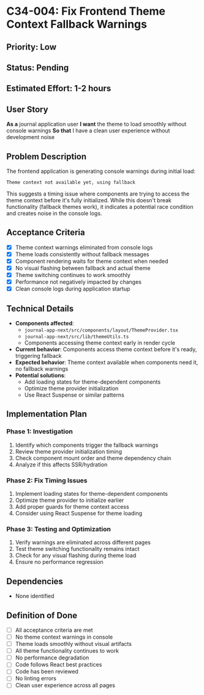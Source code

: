 # C34-004: Fix Frontend Theme Context Fallback Warnings

## Priority: Low
## Status: Pending
## Estimated Effort: 1-2 hours

## User Story
**As a** journal application user
**I want** the theme to load smoothly without console warnings
**So that** I have a clean user experience without development noise

## Problem Description
The frontend application is generating console warnings during initial load:

```
Theme context not available yet, using fallback
```

This suggests a timing issue where components are trying to access the theme context before it's fully initialized. While this doesn't break functionality (fallback themes work), it indicates a potential race condition and creates noise in the console logs.

## Acceptance Criteria
- [x] Theme context warnings eliminated from console logs
- [x] Theme loads consistently without fallback messages
- [x] Component rendering waits for theme context when needed
- [x] No visual flashing between fallback and actual theme
- [x] Theme switching continues to work smoothly
- [x] Performance not negatively impacted by changes
- [x] Clean console logs during application startup

## Technical Details
- **Components affected**:
  - `journal-app-next/src/components/layout/ThemeProvider.tsx`
  - `journal-app-next/src/lib/themeUtils.ts`
  - Components accessing theme context early in render cycle
- **Current behavior**: Components access theme context before it's ready, triggering fallback
- **Expected behavior**: Theme context available when components need it, no fallback warnings
- **Potential solutions**:
  - Add loading states for theme-dependent components
  - Optimize theme provider initialization
  - Use React Suspense or similar patterns

## Implementation Plan
### Phase 1: Investigation
1. Identify which components trigger the fallback warnings
2. Review theme provider initialization timing
3. Check component mount order and theme dependency chain
4. Analyze if this affects SSR/hydration

### Phase 2: Fix Timing Issues
1. Implement loading states for theme-dependent components
2. Optimize theme provider to initialize earlier
3. Add proper guards for theme context access
4. Consider using React Suspense for theme loading

### Phase 3: Testing and Optimization
1. Verify warnings are eliminated across different pages
2. Test theme switching functionality remains intact
3. Check for any visual flashing during theme load
4. Ensure no performance regression

## Dependencies
- None identified

## Definition of Done
- [ ] All acceptance criteria are met
- [ ] No theme context warnings in console
- [ ] Theme loads smoothly without visual artifacts
- [ ] All theme functionality continues to work
- [ ] No performance degradation
- [ ] Code follows React best practices
- [ ] Code has been reviewed
- [ ] No linting errors
- [ ] Clean user experience across all pages
